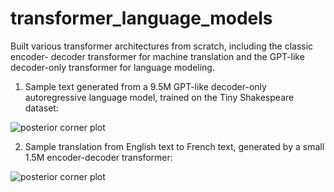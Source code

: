 # transformer_language_models
Built various transformer architectures from scratch, including the classic encoder- decoder transformer for machine translation and the GPT-like decoder-only transformer for language modeling.


1) Sample text generated from a 9.5M GPT-like decoder-only autoregressive language model, trained on the Tiny Shakespeare dataset:

![posterior corner plot](https://raw.githubusercontent.com/hschia/transformer_language_models/main/GPT-like_decoder_only_transformer/sample_generated_text.png)


2) Sample translation from English text to French text, generated by a small 1.5M encoder-decoder transformer:

![posterior corner plot](https://raw.githubusercontent.com/hschia/transformer_language_models/main/encoder_decoder_machine_translation/sample_translation.png) 
   
